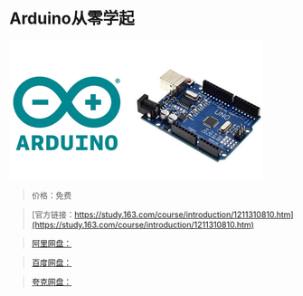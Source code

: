 # Arduino从零学起

![img](../../../assets/study163/free/36e0e85290414fd0b30e48b00a28503b.png)

> 价格：免费

> [官方链接：https://study.163.com/course/introduction/1211310810.htm](https://study.163.com/course/introduction/1211310810.htm)

> [阿里网盘：]()

> [百度网盘：]()

> [夸克网盘：]()
